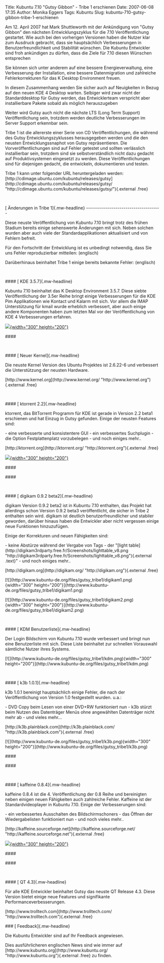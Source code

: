 Title: Kubuntu 7.10 "Gutsy Gibbon" - Tribe 1 erschienen
Date: 2007-06-08 17:35
Author: Monika Eggers
Tags: Kubuntu
Slug: kubuntu-710-gutsy-gibbon-tribe-1-erschienen

Am 12. April 2007 hat Mark Shuttleworth mit der Ankündigung von "Gutsy
Gibbon" den nächsten Entwicklungszyklus für die 7.10 Veröffentlichung
gestartet. Wie auch bei den vorherigen Versionen haben die Nutzer klar
zum Ausdruck gebracht, dass sie hauptsächlich Verbesserungen in
Benutzerfreundlichkeit und Stabilität wünschen. Die Kubuntu Entwickler
sind froh ankündigen zu dürfen, dass die Ziele für 7.10 diesen Wünschen
entsprechen

</p>
Sie können sich unter anderem auf eine bessere Energieverwaltung, eine
Verbesserung der Installation, eine bessere Datenmigration und
zahlreiche Fehlerkorrekturen für das K Desktop Environment freuen.

</p>
<!--break--><!--break-->

In diesem Zusammenhang werden Sie sicher auch auf Neuigkeiten in Bezug
auf den neuen KDE 4 Desktop warten. Selbiger wird zwar nicht der
Standarddesktop für Gutsy werden, das Entwicklerteam verspricht aber
installierbare Pakete sobald als möglich herauszugeben

</p>
Weiter wird Gutsy auch nicht die nächste LTS (Long Term Support)
Veröffentlichung sein, trotzdem werden deutliche Verbesserungen im
Server Support erkennbar sein.

</p>
Tribe 1 ist die allererste einer Serie von CD Veröffentlichungen, die
während des Gutsy Entwicklungszyklusses herausgegeben werden und die den
neusten Entwicklungssnaphot von Gutsy repräsentieren. Die
Vorveröffentlichungen sind auf Fehler getestet und sollten verlässlich
installierbar sein, trotzdem sind sie selbstverständlich nicht dazu
gedacht auf Produktivsystemen eingesetzt zu werden. Diese
Veröffentlichungen sind für diejenigen gedacht, die entwickeln,
dokumentieren und testen.

</p>
Tribe 1 kann unter folgender URL heruntergeladen werden:
[http://cdimage.ubuntu.com/kubuntu/releases/gutsy](http://cdimage.ubuntu.com/kubuntu/releases/gutsy/ "http://cdimage.ubuntu.com/kubuntu/releases/gutsy/"){.external
.free}

</p>
 

</p>
[ Änderungen in Tribe 1]{.mw-headline}
--------------------------------------

</p>
Diese neuste Veröffentlichung von Kubuntu 7.10 bringt trotz des frühen
Stadium bereits einige sehenswerte Änderungen mit sich. Neben solchen
wurden aber auch viele der Standardapplikationen aktualisiert und von
Fehlern befreit.

</p>
Für den Fortschritt der Entwicklung ist es unbedingt notwendig, dass Sie
uns Fehler reproduzierbar mitteilen:
<https://launchpad.net/distros/ubuntu/+filebug> (englisch)

</p>
Darüberhinaus beinhaltet Tribe 1 einige bereits bekannte Fehler:
<https://wiki.kubuntu.org/GutsyGibbon/Tribe1/Kubuntu/Feedback>
(englisch)

</p>
 

</p>
#### [ KDE 3.5.7]{.mw-headline}

</p>
Kubuntu 7.10 beinhaltet das K Desktop Environment 3.5.7. Diese siebte
Veröffentlichung der 3.5er Reihe bringt einige Verbesserungen für die
KDE Pim Applikationen wie Kontact und Kalarm mit sich. Vor allem die
IMAP Unterstützung für kmail wurde erheblich verbessert, aber auch
einige andere Komponenten haben zum letzten Mal vor der Veröffentlichung
von KDE 4 Verbesserungen erfahren.

</p>
<http://www.kde.org/announcements/announce-3.5.7.php>

</p>
<a href="http://www.kde.org/announcements/announce-3.5.7.php" class="external free" title="http://www.kde.org/announcements/announce-3.5.7.php" rel="nofollow">  

</a>  

[![](http://www.kubuntu-de.org/files/gutsy_tribe1/desktop.png){width="300"
height="200"}](http://www.kubuntu-de.org/files/gutsy_tribe1/desktop.png)

</p>
#### 

</p>
 

</p>
#### [ Neuer Kernel]{.mw-headline}

</p>
Die neuste Kernel Version des Ubuntu Projektes ist 2.6.22-6 und
verbessert die Unterstützung der neusten Hardware.

</p>
[http://www.kernel.org](http://www.kernel.org/ "http://www.kernel.org"){.external
.free}

</p>
 

</p>
#### [ ktorrent 2.2]{.mw-headline}

</p>
ktorrent, das BitTorrent Programm für KDE ist gerade in Version 2.2
beta1 erschienen und hat Einzug in Gutsy gefunden. Einige der neusten
Features sind:

</p>
-   eine verbesserte und konsistentere GUI
-   ein verbessertes Suchplugin
-   die Option Festplattenplatz vorzubelegen
-   und noch einiges mehr..

</p>
[http://ktorrent.org](http://ktorrent.org/ "http://ktorrent.org"){.external
.free}

</p>
<a href="http://ktorrent.org/" class="external free" title="http://ktorrent.org" rel="nofollow">  

</a>[![](http://www.kubuntu-de.org/files/gutsy_tribe1/ktorrent.png){width="300"
height="200"}](http://www.kubuntu-de.org/files/gutsy_tribe1/ktorrent.png)

</p>
#### 

</p>
#### 

</p>
 

</p>
#### [ digikam 0.9.2 beta2]{.mw-headline}

</p>
digikam Version 0.9.2 beta2 ist in Kubuntu 7.10 enthalten, das Projekt
hat allerdings schon Version 0.9.2 beta3 veröffentlicht, die sicher in
Tribe 2 enthalten sein wird. digikam ist deutlich benutzerfreundlicher
und stabiler geworden, darüber hinaus haben die Entwickler aber nicht
vergessen einige neue Funktionen hinzuzufügen.

</p>
Einige der Korrekturen und neuen Fähigkeiten sind:

</p>
-   keine Abstürze während der Vergabe von Tags
-   der "[light
    table](http://digikam3rdparty.free.fr/Screenshots/lighttable_v8.png "http://digikam3rdparty.free.fr/Screenshots/lighttable_v8.png"){.external
    .text}"
-   und noch einiges mehr..

</p>
[http://digikam.org](http://digikam.org/ "http://digikam.org"){.external
.free}

</p>
[![](http://www.kubuntu-de.org/files/gutsy_tribe1/digikam1.png){width="300"
height="200"}](http://www.kubuntu-de.org/files/gutsy_tribe1/digikam1.png)

</p>
[![](http://www.kubuntu-de.org/files/gutsy_tribe1/digikam2.png){width="300"
height="200"}](http://www.kubuntu-de.org/files/gutsy_tribe1/digikam2.png)

</p>
 

</p>
#### [ KDM Benutzerliste]{.mw-headline}

</p>
Der Login Bildschirm von Kubuntu 7.10 wurde verbessert und bringt nun
eine Benutzerliste mit sich. Diese Liste beinhaltet zur schnellen
Vorauswahl sämtliche Nutzer ihres Systems.

</p>
[![](http://www.kubuntu-de.org/files/gutsy_tribe1/kdm.png){width="300"
height="200"}](http://www.kubuntu-de.org/files/gutsy_tribe1/kdm.png)

</p>
 

</p>
#### [ k3b 1.0.1]{.mw-headline}

</p>
k3b 1.0.1 bereinigt hauptsächlich einige Fehler, die nach der
Veröffentlichung von Version 1.0 festgestellt wurden. u.a.:

</p>
-   DVD Copy beim Lesen von einer DVD+RW funktioniert nun
-   k3b stürzt beim Nutzen des Datenträger Menüs ohne angewählten
    Datenträger nicht mehr ab
-   und vieles mehr...

</p>
[http://k3b.plainblack.com](http://k3b.plainblack.com/ "http://k3b.plainblack.com"){.external
.free}

</p>
<a href="http://k3b.plainblack.com/" class="external free" title="http://k3b.plainblack.com" rel="nofollow">  

</a>

</p>
[![](http://www.kubuntu-de.org/files/gutsy_tribe1/k3b.png){width="300"
height="200"}](http://www.kubuntu-de.org/files/gutsy_tribe1/k3b.png)

</p>
#### 

</p>
#### 

</p>
 

</p>
#### [ kaffeine 0.8.4]{.mw-headline}

</p>
kaffeine 0.8.4 ist die 4. Veröffentlichung der 0.8 Reihe und bereinigten
neben einigen neuen Fähigkeiten auch zahlreiche Fehler. Kaffeine ist der
Standardvideoplayer in Kubuntu 7.10. Einige der Verbesserungen sind:

</p>
-   ein verbessertes Ausschalten des Bildschirmschoners
-   das Öffnen der Wiedergabelisten funktioniert nun
-   und noch vieles mehr..

</p>
[http://kaffeine.sourceforge.net](http://kaffeine.sourceforge.net/ "http://kaffeine.sourceforge.net"){.external
.free}

</p>
<a href="http://kaffeine.sourceforge.net/" class="external free" title="http://kaffeine.sourceforge.net" rel="nofollow">  

</a>[![](http://www.kubuntu-de.org/files/gutsy_tribe1/kaffeine.png){width="300"
height="200"}](http://www.kubuntu-de.org/files/gutsy_tribe1/kaffeine.png)

</p>
#### 

</p>
#### 

</p>
 

</p>
#### [ QT 4.3]{.mw-headline}

</p>
Für alle KDE Entwickler beinhaltet Gutsy das neuste QT Release 4.3.
Diese Version bietet einige neue Features und signifikante
Performanceverbesserungen.

</p>
[http://www.trolltech.com](http://www.trolltech.com/ "http://www.trolltech.com"){.external
.free}

</p>
<a href="http://www.trolltech.com/" class="external free" title="http://www.trolltech.com" rel="nofollow">  

</a>

</p>
### [ Feedback]{.mw-headline}

</p>
Die Kubuntu Entwickler sind auf Ihr Feedback angewiesen.

</p>
<https://wiki.kubuntu.org/GutsyGibbon/Tribe1/Kubuntu/Feedback>

</p>
Dies ausführlicheren englischen News sind wie immer auf
[http://www.kubuntu.org](http://www.kubuntu.org/ "http://www.kubuntu.org"){.external
.free} zu finden.

</p>
<https://wiki.kubuntu.org/GutsyGibbon/Tribe1/Kubuntu>

</p>
<!-- end content --><!-- end content -->
